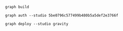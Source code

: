 ```
graph build
```
```
graph auth --studio 5be0796c577499b480b5a5def2e3766f
```
```
graph deploy --studio gravity
```